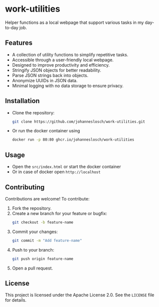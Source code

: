 # work-utilities

Helper functions as a local webpage that support various tasks in my day-to-day job.

## Features

- A collection of utility functions to simplify repetitive tasks.
- Accessible through a user-friendly local webpage.
- Designed to improve productivity and efficiency.
- Stringify JSON objects for better readability.
- Parse JSON strings back into objects.
- Anonymize UUIDs in JSON data.
- Minimal logging with no data storage to ensure privacy.

## Installation

- Clone the repository:

  ```bash
  git clone https://github.com/johanneslosch/work-utilities.git
  ```

- Or run the docker container using
  ```bash
  docker run -p 80:80 ghcr.io/johanneslosch/work-utilities
  ```

## Usage

- Open the `src/index.html` or start the docker container
- Or in case of docker open `http://localhost`

## Contributing

Contributions are welcome! To contribute:

1. Fork the repository.
2. Create a new branch for your feature or bugfix:
   ```bash
   git checkout -b feature-name
   ```
3. Commit your changes:
   ```bash
   git commit -m "Add feature-name"
   ```
4. Push to your branch:
   ```bash
   git push origin feature-name
   ```
5. Open a pull request.

## License

This project is licensed under the Apache License 2.0. See the `LICENSE` file for details.
